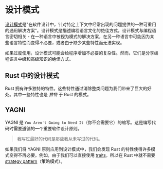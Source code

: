 # 设计模式

[设计模式](https://en.wikipedia.org/wiki/Software_design_pattern)是"在软件设计中，针对特定上下文中经常出现的问题提供的一种可重用的通用解决方案"。设计模式是描述编程语言文化的绝佳方式。设计模式与编程语言密切相关 - 在一种语言中被视为模式的解决方案，在另一种语言中可能因为某些语言特性而变得不必要，或者由于缺少某些特性而无法实现。

如果过度使用，设计模式可能会给程序增加不必要的复杂性。然而，它们是分享编程语言中级和高级知识的绝佳方式。

## Rust 中的设计模式

Rust 拥有许多独特的特性。这些特性通过消除整类问题为我们带来了巨大的好处。其中一些特性也是 *独特* 于 Rust 的模式。

## YAGNI

YAGNI 是 `You Aren't Going to Need It`（你不会需要它）的缩写。这是编写代码时需要遵循的一个重要软件设计原则。

> 我写过最好的代码是那些我从未写过的代码。

如果我们将 YAGNI 原则应用到设计模式中，我们会发现 Rust 的特性使得许多模式变得不再必要。例如，由于我们可以直接使用 [traits](https://doc.rust-lang.org/book/traits.html)，所以在 Rust 中就不需要 [strategy pattern](https://en.wikipedia.org/wiki/Strategy_pattern)（策略模式）。
